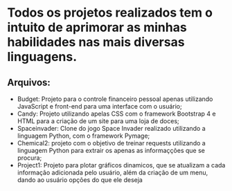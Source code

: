 # Todos os projetos realizados tem o intuito de aprimorar as minhas habilidades nas mais diversas linguagens. 
## Arquivos: 
- Budget: Projeto para o controle financeiro pessoal apenas utilizando JavaScript e front-end para uma interface com o usuário;
- Candy: Projeto utilizando apelas CSS com o framework Bootstrap 4 e HTML para a criação de um site para uma loja de doces;
- Spaceinvader: Clone do jogo Space Invader realizado utilizando a linguagem Python, com o framework Pymage;
- Chemical2: projeto com o objetivo de treinar requests utilizando a linguagem Python para extrair os apenas as informaçções que se procura;
- Project1: Projeto para plotar gráficos dinamicos, que se atualizam a cada informação adicionada pelo usuário, além da criação de um menu, dando ao usuário opções do que ele deseja 

